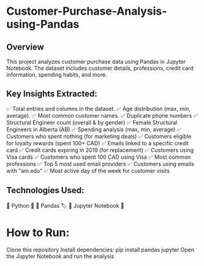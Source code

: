 # Customer-Purchase-Analysis-using-Pandas

## Overview

This project analyzes customer purchase data using Pandas in Jupyter Notebook. The dataset includes customer details, professions, credit card information, spending habits, and more.

## Key Insights Extracted:
✅ Total entries and columns in the dataset.
✅ Age distribution (max, min, average).
✅ Most common customer names.
✅ Duplicate phone numbers
✅ Structural Engineer count (overall & by gender)
✅ Female Structural Engineers in Alberta (AB)
✅ Spending analysis (max, min, average)
✅ Customers who spent nothing (for marketing deals)
✅ Customers eligible for loyalty rewards (spent 100+ CAD)
✅ Emails linked to a specific credit card
✅ Credit cards expiring in 2019 (for replacement)
✅ Customers using Visa cards
✅ Customers who spent 100 CAD using Visa
✅ Most common professions
✅ Top 5 most used email providers
✅ Customers using emails with "am.edu"
✅ Most active day of the week for customer visits

## Technologies Used:
📌 Python 🐍
📌 Pandas 🏷️
📌 Jupyter Notebook 📒

# How to Run:
Clone this repository
Install dependencies: pip install pandas jupyter
Open the Jupyter Notebook and run the analysis
